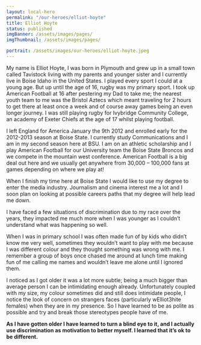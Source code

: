 ```yaml
---
layout: local-hero
permalink: "/our-heroes/elliot-hoyte"
title: Elliot Hoyte
status: published
imgBanner: /assets/images/pages/
imgThumbnail: /assets/images/pages/

portrait: /assets/images/our-heroes/elliot-hoyte.jpeg
---
```


My name is Elliot Hoyte, I was born in Plymouth and grew up in a small town called Tavistock living with my parents and younger sister and I currently live in Boise Idaho in the United States. I played every sport I could at a young age. But up until the age of 16, rugby was my primary sport. I took up American Football at 16 after pestering my Dad to take me; the nearest youth team to me was the Bristol Aztecs which meant traveling for 2 hours to get there at least once a week and of course away games being an even longer journey. I was still playing rugby for Ivybridge Community College, an academy of Exeter Chiefs at the age of 17 whilst playing football.

I left England for America January the 9th 2012 and enrolled early for the 2012-2013 season at Boise State. I currently study Communications and I am in my second season here at BSU. I am on an athletic scholarship and I play American Football for our University team the Boise State Broncos and we compete in the mountain west conference. American Football is a big deal out here and we usually get anywhere from 30,000 – 100,000 fans at games depending on where we play at!

When I finish my time here at Boise State I would like to use my degree to enter the media industry. Journalism and cinema interest me a lot and I soon plan on looking at possible careers paths that my degree will help lead me down.

I have faced a few situations of discrimination due to my race over the years, they impacted me much more when I was younger as I couldn’t understand what was happening so well.

When I was in primary school I was often made fun of by kids who didn’t know me very well, sometimes they wouldn’t want to play with me because I was different colour and they thought something was wrong with me. I remember a group of boys once chased me around at lunch time making fun of me calling me names and wouldn’t leave me alone until I ignored them.

I noticed as I got older it was a lot more subtle; being a much bigger than average person I can be intimidating enough already. Unfortunately coupled with my size, my colour sometimes did and still does intimidate people, I notice the look of concern on strangers faces (particularly wElliot3hite females) when they are in my presence. So I have learned to be as polite as possible and try and break those stereotypes people have of me.

**As I have gotten older I have learned to turn a blind eye to it, and I actually use discrimination as motivation to better myself. I learned that it’s ok to be different.**
